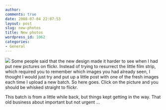 ```yaml
---
author:
comments: true
date: 2008-07-04 22:07:53
layout: post
slug: new-photos
title: New photos
wordpress_id: 1062
categories:
- General
---
```


[![](http://farm4.static.flickr.com/3190/2636555663_17cb3054e5_m.jpg)](http://www.flickr.com/photos/jcherfas/2636555663/) Some people said that the new design made it harder to see when I had put new pictures on flickr. Instead of trying to resurrect the little film strip, which required you to remember which images you had already seen, I thought I would just try and put up a little post with one of the fresh images each time I upload a new batch. So here goes. Click on the picture and you should be whisked straight to flickr.

This batch is from a little while back, but things kept getting in the way. That old business about important but not urgent ...
